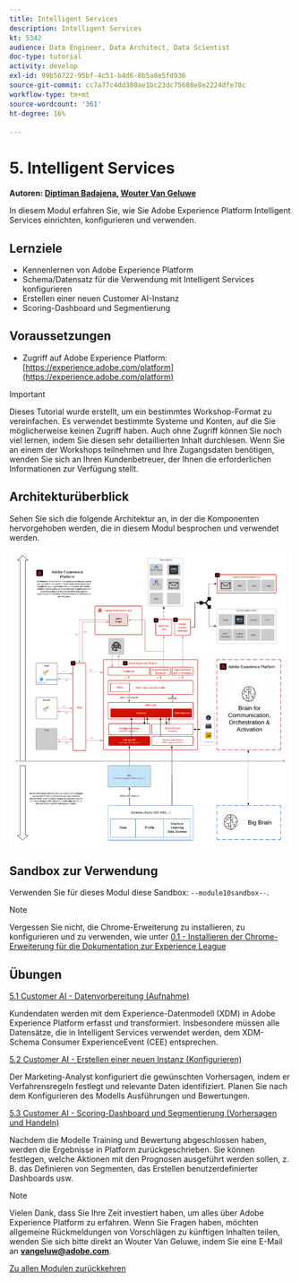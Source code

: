 ```yaml
---
title: Intelligent Services
description: Intelligent Services
kt: 5342
audience: Data Engineer, Data Architect, Data Scientist
doc-type: tutorial
activity: develop
exl-id: 99b56722-95bf-4c51-b4d6-8b5a8e5fd936
source-git-commit: cc7a77c4dd380ae1bc23dc75608e8e2224dfe78c
workflow-type: tm+mt
source-wordcount: '361'
ht-degree: 16%

---
```


# 5. Intelligent Services

**Autoren: [Diptiman Badajena](https://www.linkedin.com/in/diptiman-badajena-1b178019/), [Wouter Van Geluwe](https://www.linkedin.com/in/woutervangeluwe/)**

In diesem Modul erfahren Sie, wie Sie Adobe Experience Platform Intelligent Services einrichten, konfigurieren und verwenden.

## Lernziele

- Kennenlernen von Adobe Experience Platform
- Schema/Datensatz für die Verwendung mit Intelligent Services konfigurieren
- Erstellen einer neuen Customer AI-Instanz
- Scoring-Dashboard und Segmentierung

## Voraussetzungen

- Zugriff auf Adobe Experience Platform: [https://experience.adobe.com/platform](https://experience.adobe.com/platform)

>[!IMPORTANT]
>
>Dieses Tutorial wurde erstellt, um ein bestimmtes Workshop-Format zu vereinfachen. Es verwendet bestimmte Systeme und Konten, auf die Sie möglicherweise keinen Zugriff haben. Auch ohne Zugriff können Sie noch viel lernen, indem Sie diesen sehr detaillierten Inhalt durchlesen. Wenn Sie an einem der Workshops teilnehmen und Ihre Zugangsdaten benötigen, wenden Sie sich an Ihren Kundenbetreuer, der Ihnen die erforderlichen Informationen zur Verfügung stellt.

## Architekturüberblick

Sehen Sie sich die folgende Architektur an, in der die Komponenten hervorgehoben werden, die in diesem Modul besprochen und verwendet werden.

![Architekturüberblick](../../assets/images/architecturem5.png)

## Sandbox zur Verwendung

Verwenden Sie für dieses Modul diese Sandbox: `--module10sandbox--`.

>[!NOTE]
>
>Vergessen Sie nicht, die Chrome-Erweiterung zu installieren, zu konfigurieren und zu verwenden, wie unter [0.1 - Installieren der Chrome-Erweiterung für die Dokumentation zur Experience League](../module0/ex1.md)

## Übungen

[5.1 Customer AI - Datenvorbereitung (Aufnahme)](./ex1.md)

Kundendaten werden mit dem Experience-Datenmodell (XDM) in Adobe Experience Platform erfasst und transformiert. Insbesondere müssen alle Datensätze, die in Intelligent Services verwendet werden, dem XDM-Schema Consumer ExperienceEvent (CEE) entsprechen.

[5.2 Customer AI - Erstellen einer neuen Instanz (Konfigurieren)](./ex2.md)

Der Marketing-Analyst konfiguriert die gewünschten Vorhersagen, indem er Verfahrensregeln festlegt und relevante Daten identifiziert. Planen Sie nach dem Konfigurieren des Modells Ausführungen und Bewertungen.

[5.3 Customer AI - Scoring-Dashboard und Segmentierung (Vorhersagen und Handeln)](./ex3.md)

Nachdem die Modelle Training und Bewertung abgeschlossen haben, werden die Ergebnisse in Platform zurückgeschrieben. Sie können festlegen, welche Aktionen mit den Prognosen ausgeführt werden sollen, z. B. das Definieren von Segmenten, das Erstellen benutzerdefinierter Dashboards usw.

>[!NOTE]
>
>Vielen Dank, dass Sie Ihre Zeit investiert haben, um alles über Adobe Experience Platform zu erfahren. Wenn Sie Fragen haben, möchten allgemeine Rückmeldungen von Vorschlägen zu künftigen Inhalten teilen, wenden Sie sich bitte direkt an Wouter Van Geluwe, indem Sie eine E-Mail an **vangeluw@adobe.com**.

[Zu allen Modulen zurückkehren](../../overview.md)
